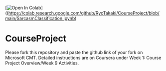 [![Open In Colab](https://colab.research.google.com/assets/colab-badge.svg)]((https://colab.research.google.com/github/RyoTakaki/CourseProject/blob/main/SarcasmClassification.ipynb)


# CourseProject

Please fork this repository and paste the github link of your fork on Microsoft CMT. Detailed instructions are on Coursera under Week 1: Course Project Overview/Week 9 Activities.
